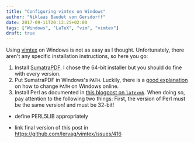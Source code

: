 ```yaml
---
title: "Configuring vimtex on Windows"
author: "Niklaas Baudet von Gersdorff"
date: 2017-09-11T20:13:25+02:00
tags: ["Windows", "LaTeX", "vim", "vimtex"]
draft: true
---
```


Using [vimtex](https://github.com/lervag/vimtex) on Windows is not as easy as I
thought. Unfortunately, there aren't any specific installation instructions, so
here you go:

<!-- more -->

1. Install [SumatraPDF][sumatrapdf]. I chose the 64-bit installer but you should do fine with every version.
2. Put SumatraPDF in Windows's `PATH`. Luckily, there is a [good explanation][path] on how to change `PATH` on Windows online.
3. Install Perl as documented in [this blogpost on `latexmk`][installing-perl]. When doing so, pay attention to the following two things: First, the version of Perl must be the same version! and must be 32-bit!

- define PERL5LIB appropriately

- link final version of this post in https://github.com/lervag/vimtex/issues/416

[sumatrapdf]: https://www.sumatrapdfreader.org/download-free-pdf-viewer.html
[path]: https://superuser.com/a/949577/278092
[installing-perl]: http://bquistorff.blogspot.de/2015/01/getting-latexmk-working-within-lyx.html
